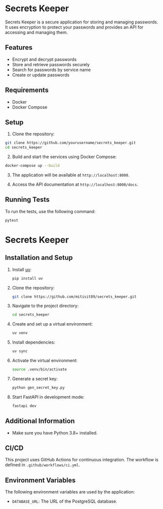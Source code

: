 # Secrets Keeper

Secrets Keeper is a secure application for storing and managing passwords. It uses encryption to protect your passwords and provides an API for accessing and managing them.

## Features

- Encrypt and decrypt passwords
- Store and retrieve passwords securely
- Search for passwords by service name
- Create or update passwords

## Requirements

- Docker
- Docker Compose

## Setup

1. Clone the repository:

```sh
git clone https://github.com/yourusername/secrets_keeper.git
cd secrets_keeper
```

2. Build and start the services using Docker Compose:

```sh
docker-compose up --build
```

3. The application will be available at `http://localhost:8000`.

4. Access the API documentation at `http://localhost:8000/docs`.

## Running Tests

To run the tests, use the following command:

```sh
pytest
```
# Secrets Keeper

## Installation and Setup

1. Install [uv](https://github.com/astral-sh/uv):
   ```sh
   pip install uv
   ```

2. Clone the repository:
   ```sh
   git clone https://github.com/mitisit89/secrets_keeper.git
   ```

3. Navigate to the project directory:
   ```sh
   cd secrets_keeper
   ```

4. Create and set up a virtual environment:
   ```sh
   uv venv
   ```

5. Install dependencies:
   ```sh
   uv sync
   ```

6. Activate the virtual environment:
   ```sh
   source .venv/bin/activate
   ```

7. Generate a secret key:
   ```sh
   python gen_secret_key.py
   ```

8. Start FastAPI in development mode:
   ```sh
   fastapi dev
   ```

## Additional Information
- Make sure you have Python 3.8+ installed.
## CI/CD

This project uses GitHub Actions for continuous integration. The workflow is defined in `.github/workflows/ci.yml`.

## Environment Variables

The following environment variables are used by the application:

- `DATABASE_URL`: The URL of the PostgreSQL database.

